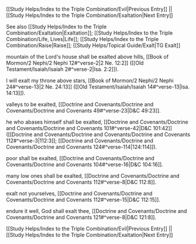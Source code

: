 [[Study Helps/Index to the Triple Combination/Evil|Previous Entry]]  ||  [[Study Helps/Index to the Triple Combination/Exaltation|Next Entry]]

 See also [[Study Helps/Index to the Triple Combination/Exaltation|Exaltation]]; [[Study Helps/Index to the Triple Combination/Life, Lives|Life]]; [[Study Helps/Index to the Triple Combination/Raise|Raise]]; [[Study Helps/Topical Guide/Exalt|TG Exalt]]

 mountain of the Lord's house shall be exalted above hills, [[Book of Mormon/2 Nephi/2 Nephi 12#^verse-2|2 Ne. 12:2]] ([[Old Testament/Isaiah/Isaiah 2#^verse-2|Isa. 2:2]]).

 I will exalt my throne above stars, [[Book of Mormon/2 Nephi/2 Nephi 24#^verse-13|2 Ne. 24:13]] ([[Old Testament/Isaiah/Isaiah 14#^verse-13|Isa. 14:13]]).

 valleys to be exalted, [[Doctrine and Covenants/Doctrine and Covenants/Doctrine and Covenants 49#^verse-23|D&C 49:23]].

 he who abases himself shall be exalted, [[Doctrine and Covenants/Doctrine and Covenants/Doctrine and Covenants 101#^verse-42|D&C 101:42]] ([[Doctrine and Covenants/Doctrine and Covenants/Doctrine and Covenants 112#^verse-3|112:3]]; [[Doctrine and Covenants/Doctrine and Covenants/Doctrine and Covenants 124#^verse-114|124:114]]).

 poor shall be exalted, [[Doctrine and Covenants/Doctrine and Covenants/Doctrine and Covenants 104#^verse-16|D&C 104:16]].

 many low ones shall be exalted, [[Doctrine and Covenants/Doctrine and Covenants/Doctrine and Covenants 112#^verse-8|D&C 112:8]].

 exalt not yourselves, [[Doctrine and Covenants/Doctrine and Covenants/Doctrine and Covenants 112#^verse-15|D&C 112:15]].

 endure it well, God shall exalt thee, [[Doctrine and Covenants/Doctrine and Covenants/Doctrine and Covenants 121#^verse-8|D&C 121:8]].

[[Study Helps/Index to the Triple Combination/Evil|Previous Entry]]  ||  [[Study Helps/Index to the Triple Combination/Exaltation|Next Entry]]